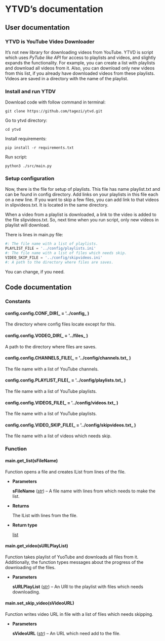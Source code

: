 # YTVD’s documentation

## User documentation

### YTVD is YouTube Video Downloader

It’s not new library for downloading videos from YouTube. YTVD is script which
uses *PyTube like API* for access to playlists and videos, and slightly expands
the functionality. For example, you can create a list with playlists and
download all videos from it. Also, you can download only new videos from this
list, if you already have downloaded videos from these playlists. Videos are
saved in a directory with the name of the playlist.

### Install and run YTDV

Download code with follow command in terminal:

```commandline
git clone https://github.com/tagezi/ytvd.git
```

Go to ytvd directory:

```commandline
cd ytvd
```

Install requirements:

```commandline
pip install -r requirements.txt
```

Run script:

```commandline
python3 ./src/main.py
```

### Setup configuration

Now, there is the file for setup of playlists. This file has name playlist.txt
and can be found in config directory. Add links on your playlists in this file
each on a new line. If you want to skip a few files, you can add link to that
videos in slipvideos.txt. It is located in the same directory.

When a video from a playlist is downloaded, a link to the video is added to
the file slipvideos.txt. So, next time when you run script, only new videos
in playlist will download.

There is lines in main.py file:

```python
#: The file name with a list of playlists.
PLAYLIST_FILE = '../config/playlists.ini'
#: The file name with a list of files which needs skip.
VIDEO_SKIP_FILE = '../config/skipvideos.ini'
#: A path to the directory where files are saves.
```

You can change, if you need.

## Code documentation

### Constants

#### config.config.CONF_DIR(_ = '../config_ )
The directory where config files locate except for this.

#### config.config.VODEO_DIR(_ = '../files_ )
A path to the directory where files are saves.

#### config.config.CHANNELS_FILE(_ = '../config/channels.txt_ )
The file name with a list of YouTube channels.

#### config.config.PLAYLIST_FILE(_ = '../config/playlists.txt_ )
The file name with a list of YouTube playlists.

#### config.config.VIDEOS_FILE(_ = '../config/videos.txt_ )
The file name with a list of YouTube playlists.

#### config.config.VIDEO_SKIP_FILE(_ = '../config/skipvideos.txt_ )
The file name with a list of videos which needs skip.

### Function

#### main.get_list(sFileName)
Function opens a file and creates lList from lines of the file.

* **Parameters**

    **sFileName** ([*str*](https://docs.python.org/3/library/stdtypes.html#str)) – A file name with lines from which needs to make the list.

* **Returns**

    The lList with lines from the file.

* **Return type**

    [list](https://docs.python.org/3/library/stdtypes.html#list)

#### main.get_video(sURLPlayList)
Function takes playlist of YuoTube and downloads all files from it.
Additionally, the function types messages about the progress of
the downloading of the files.

* **Parameters**

    **sURLPlayList** ([*str*](https://docs.python.org/3/library/stdtypes.html#str)) – An URl to the playlist with files
    which needs downloading.

#### main.set_skip_video(sVideoURL)
Function writes video URL in file with a list of files
which needs skipping.

* **Parameters**

    **sVideoURL** ([*str*](https://docs.python.org/3/library/stdtypes.html#str)) – An URL which need add to the file.
